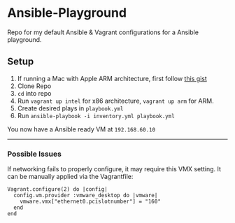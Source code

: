 # Ansible-Playground

Repo for my default Ansible &amp; Vagrant configurations for a Ansible playground.

## Setup

1. If running a Mac with Apple ARM architecture, first follow [this gist](https://gist.github.com/sbailliez/f22db6434ac84eccb6d3c8833c85ad92)
2. Clone Repo
3. `cd` into repo
4. Run `vagrant up intel` for x86 architecture, `vagrant up arm` for ARM.
5. Create desired plays in `playbook.yml`
6. Run `ansible-playbook -i inventory.yml playbook.yml`

You now have a Ansible ready VM at `192.168.60.10`

---

### Possible Issues

If networking fails to properly configure, it may require this VMX setting. It can be manually applied via the Vagrantfile:

```
Vagrant.configure(2) do |config|
  config.vm.provider :vmware_desktop do |vmware|
    vmware.vmx["ethernet0.pcislotnumber"] = "160"
  end
end
```
